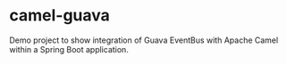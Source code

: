 # camel-guava

Demo project to show integration of Guava EventBus with Apache Camel within a Spring Boot application.
